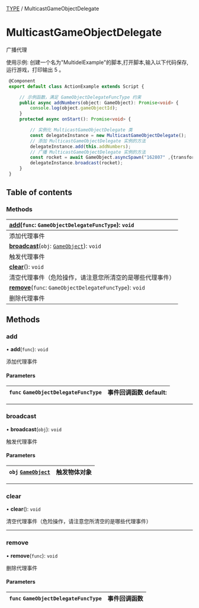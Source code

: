 [TYPE](../groups/Core.TYPE.md) / MulticastGameObjectDelegate

# MulticastGameObjectDelegate <Badge type="tip" text="Class" /> <Score text="MulticastGameObjectDelegate" />

<span class="content-big">

广播代理

</span>

<span style="font-size: 14px;">

使用示例: 创建一个名为"MultidelExample"的脚本,打开脚本,输入以下代码保存,运行游戏，打印输出 5 。

</span>

```ts
 @Component
 export default class ActionExample extends Script {

     // 示例函数，满足 GameObjectDelegateFuncType 约束
     public async addNumbers(object: GameObject): Promise<void> {
         console.log(object.gameObjectId);
     }
     protected async onStart(): Promise<void> {

         // 实例化 MulticastGameObjectDelegate 类
         const delegateInstance = new MulticastGameObjectDelegate();
         // 添加 MulticastGameObjectDelegate 实例的方法
         delegateInstance.add(this.addNumbers);
         // 广播 MulticastGameObjectDelegate 实例的方法
         const rocket = await GameObject.asyncSpawn("162807" ,{transform: new Transform(new Vector(300, 210, 0), new Rotation(0, 0, 0), new Vector(1, 1, 1))}) as Model;
         delegateInstance.broadcast(rocket);
     }
 }
```

## Table of contents

### Methods <Score text="Methods" /> 
| **[add](mw.MulticastGameObjectDelegate.md#add)**(`func`: `GameObjectDelegateFuncType`): `void`  |
| :-----|
| 添加代理事件|
| **[broadcast](mw.MulticastGameObjectDelegate.md#broadcast)**(`obj`: [`GameObject`](mw.GameObject.md)): `void`  |
| 触发代理事件|
| **[clear](mw.MulticastGameObjectDelegate.md#clear)**(): `void`  |
| 清空代理事件（危险操作，请注意您所清空的是哪些代理事件）|
| **[remove](mw.MulticastGameObjectDelegate.md#remove)**(`func`: `GameObjectDelegateFuncType`): `void`  |
| 删除代理事件|

## Methods

### add <Score text="add" /> 

• **add**(`func`): `void` 

添加代理事件

#### Parameters

| `func` `GameObjectDelegateFuncType` |  事件回调函数 default: |
| :------ | :------ |



___

### broadcast <Score text="broadcast" /> 

• **broadcast**(`obj`): `void` 

触发代理事件

#### Parameters

| `obj` [`GameObject`](mw.GameObject.md) |  触发物体对象 |
| :------ | :------ |



___

### clear <Score text="clear" /> 

• **clear**(): `void` 

清空代理事件（危险操作，请注意您所清空的是哪些代理事件）



___

### remove <Score text="remove" /> 

• **remove**(`func`): `void` 

删除代理事件

#### Parameters

| `func` `GameObjectDelegateFuncType` |  事件回调函数 |
| :------ | :------ |


